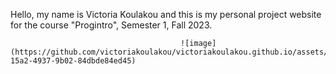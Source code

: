 Hello, my name is Victoria Koulakou and this is my personal project website for the course "Progintro", Semester 1, Fall 2023.
                             
                                          ![image](https://github.com/victoriakoulakou/victoriakoulakou.github.io/assets/146822882/327444a5-15a2-4937-9b02-84dbde84ed45)

                      
                    
                        
